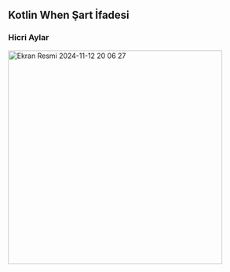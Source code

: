 ## Kotlin When Şart İfadesi
### Hicri Aylar
<img width="436" alt="Ekran Resmi 2024-11-12 20 06 27" src="https://github.com/user-attachments/assets/facaace9-80be-4bd6-a858-8c3a823004ef">
